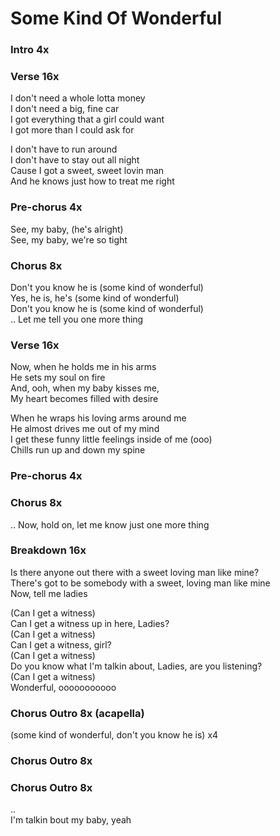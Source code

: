 # Some Kind Of Wonderful  

### Intro  4x  
  
### Verse  16x  
  
I don't need a whole lotta money  
I don't need a big, fine car  
I got everything that a girl could want  
I got more than I could ask for  

I don't have to run around  
I don't have to stay out all night  
Cause I got a sweet, sweet lovin man  
And he knows just how to treat me right  

### Pre-chorus  4x  

See, my baby, (he's alright)  
See, my baby, we're so tight  

### Chorus  8x  

Don't you know he is (some kind of wonderful)  
Yes, he is, he's (some kind of wonderful)  
Don't you know he is (some kind of wonderful)  
.. Let me tell you one more thing  

### Verse  16x  

Now, when he holds me in his arms  
He sets my soul on fire  
And, ooh, when my baby kisses me,  
My heart becomes filled with desire  

When he wraps his loving arms around me  
He almost drives me out of my mind  
I get these funny little feelings inside of me (ooo)  
Chills run up and down my spine  
  
### Pre-chorus  4x  
  
### Chorus  8x  

..
Now, hold on, let me know just one more thing  
  
### Breakdown  16x  

Is there anyone out there with a sweet loving man like mine?  
There's got to be somebody with a sweet, loving man like mine  
Now, tell me ladies  

(Can I get a witness)  
Can I get a witness up in here, Ladies?  
(Can I get a witness)  
Can I get a witness, girl?  
(Can I get a witness)  
Do you know what I'm talkin about, Ladies, are you listening?  
(Can I get a witness)  
Wonderful, ooooooooooo  
  
### Chorus Outro  8x  (acapella)  

(some kind of wonderful, don't you know he is) x4

### Chorus Outro  8x  

### Chorus Outro  8x  

..  
I'm talkin bout my baby, yeah  
